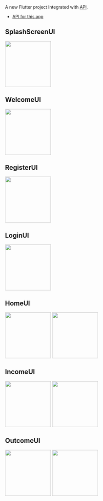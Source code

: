 A new Flutter project Integrated with <a href="https://github.com/Tarasato/moneyTrackingAPI">API</a>.

- [API for this app](https://github.com/Tarasato/moneyTrackingAPI)

## SplashScreenUI
<img src="https://github.com/user-attachments/assets/f735ce83-2db7-42e0-b176-1a7e56c683d8" width="150px">
<br>

## WelcomeUI
<img src="https://github.com/user-attachments/assets/1773d1bb-04a3-41c6-a010-e1b8074bc986" width="150px">
<br>

## RegisterUI
<img src="https://github.com/user-attachments/assets/25ae3d29-9a48-48a7-a843-64679b8ebd5d" width="150px">
<br>

## LoginUI
<img src="https://github.com/user-attachments/assets/d7421405-f41e-4b78-bfdc-6514f539e119" width="150px">
<br>

## HomeUI
<img src="https://github.com/user-attachments/assets/7c451e12-77c2-470f-b508-494db053862b" width="150px">
<img src="https://github.com/user-attachments/assets/3abc4e7d-af0c-4f12-9462-0b51aabff178" width="150px">
<br>

## IncomeUI
<img src="https://github.com/user-attachments/assets/621a4bf2-bd81-4733-b058-449a55ae68ab" width="150px">
<img src="https://github.com/user-attachments/assets/ce6599aa-1357-4650-aa68-ff8be1364c7f" width="150px">
<br>

## OutcomeUI
<img src="https://github.com/user-attachments/assets/b378dd9b-7eca-4787-ae7e-a7ccccaf9f24" width="150px">
<img src="https://github.com/user-attachments/assets/adb42fe6-f195-4be5-840e-d89befe73e3e" width="150px">
